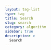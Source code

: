 ```yaml
---
layout: tag-list
type: tag
title: Search
slug: search
category: algorithm
sidebar: true
description: >
  Search
---
```

